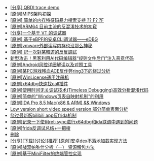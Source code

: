 + [[分享] QBDI trace demo](https://bbs.kanxue.com/thread-285857.htm)
+ [[原创]MIPS架构初探](https://bbs.kanxue.com/thread-286098.htm)
+ [[原创] 简单的内存特征码暴力搜索支持 ?? F? ?F](https://bbs.kanxue.com/thread-284451.htm)
+ [[原创]ARM64 目前主流的反混淆技术的初窥](https://bbs.kanxue.com/thread-285567.htm)
+ [[分享]一个基于 VT 的调试器](https://bbs.kanxue.com/thread-286110.htm)
+ [[原创] 基于eBPF的安卓CLI调试器——eDBG](https://bbs.kanxue.com/thread-286127.htm)
+ [[原创]vmware外部读写内存也没那么神秘](https://bbs.kanxue.com/thread-284956.htm)
+ [[原创] 記一次對某韓遊的反反調試](https://bbs.kanxue.com/thread-286089.htm)
+ [新型攻击！黑客利用AI代码编辑器“规则文件后门”注入恶意代码](https://bbs.kanxue.com/thread-286111.htm)
+ [[原创]Android风控详细解读以及对照工具](https://bbs.kanxue.com/thread-286120.htm)
+ [[原创]某PC游戏残血ACE反作弊ring3下的绕过分析](https://bbs.kanxue.com/thread-284667.htm)
+ [[原创]WinLicense通用注册机](https://bbs.kanxue.com/thread-285466.htm)
+ [[原创]x64dbg快速找call插件](https://bbs.kanxue.com/thread-277946.htm)
+ [[原创]使用时间无关调试技术(Timeless Debugging)高效分析混淆代码](https://bbs.kanxue.com/thread-273055.htm)
+ [[原创]简单的"Windows页表自映射机制"的利用](https://bbs.kanxue.com/thread-285332.htm)
+ [[原创]IDA Pro 8.5 Mac(x86 & ARM) && Windows](https://bbs.kanxue.com/thread-286126.htm)
+ [Low version short video speed version 部分简单表面分析](https://bbs.kanxue.com/thread-286146.htm)
+ [绕过最新版bilibili app反frida机制](https://bbs.kanxue.com/thread-281584.htm)
+ [[原创]记录一下使用ret-sync进行x64dbg和ida联调中遇到的问题](https://bbs.kanxue.com/thread-275964.htm)
+ [[原创]frida反调试总结+一把梭](https://bbs.kanxue.com/thread-284941.htm)
+ [删除](https://bbs.kanxue.com/thread-286146.htm)
+ [[分享][下载][讨论][推荐][原创]安卓dex不落地加载实现方法](https://bbs.kanxue.com/thread-286150.htm)
+ [[原创]战双帕弥什分析（一） 资源解包方法](https://bbs.kanxue.com/thread-274145.htm)
+ [[原创]基于MiniFilter的终端管控实现](https://bbs.kanxue.com/thread-285447.htm)
